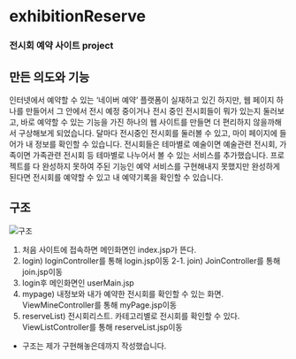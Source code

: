 # exhibitionReserve

### 전시회 예약 사이트 project

## 만든 의도와 기능

인터넷에서 예약할 수 있는 ‘네이버 예약’ 플랫폼이 실재하고 있긴 하지만, 
웹 페이지 하나를 만들어서 그 안에서 전시 예정 중이거나 전시 중인 전시회들이 뭐가 있는지 둘러보고,  바로 예약할 수 있는 기능을 가진 
하나의 웹 사이트를 만들면 더 편리하지 않을까해서 구상해보게 되었습니다. 달마다 전시중인 전시회를 둘러볼 수 있고, 마이 페이지에 들어가 내 정보를 확인할 수 있습니다. 
전시회들은 테마별로  예술이면 예술관련 전시회, 가족이면 가족관련 전시회 등 테마별로 나누어서 볼 수 있는 서비스를 추가했습니다.
프로젝트를 다 완성하지 못하여 주된 기능인 예약 서비스를 구현해내지 못했지만 완성하게 된다면 전시회를 예약할 수 있고 내 예약기록을 확인할 수 있습니다. 


## 구조

![구조](https://user-images.githubusercontent.com/82960864/122053069-604f8980-ce21-11eb-981d-fd492e678884.jpg)
1. 처음 사이트에 접속하면 메인화면인 index.jsp가 뜬다.
2. login) loginController를 통해 login.jsp이동
2-1. join) JoinController를 통해 join.jsp이동
3. login후 메인화면인 userMain.jsp 
4. mypage) 내정보와 내가 예약한 전시회를 확인할 수 있는 화면. ViewMineController를 통해 myPage.jsp이동
5. reserveList) 전시회리스트. 카테고리별로 전시회를 확인할 수 있다. ViewListController를 통해 reserveList.jsp이동

* 구조는 제가 구현해놓은데까지 작성했습니다.
